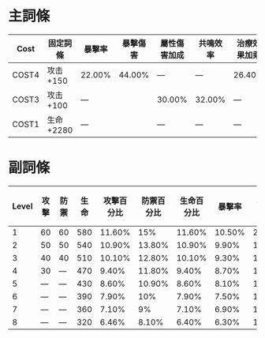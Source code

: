 # 主詞條

| Cost | 固定詞條  | 暴擊率 | 暴擊傷害 | 屬性傷害加成 | 共鳴效率 | 治療效果加乘 | 生命   | 防禦   | 攻擊   |
| ------ | --------- | ------ | -------- | ------------ | -------- | ------------ | ------ | ------ | ------ |
| COST4  | 攻击+150  | 22.00% | 44.00%   | —            | —        | 26.40%       | 33.00% | 41.80% | 33.00% |
| COST3  | 攻击+100  | —      |          | 30.00%       | 32.00%   | —            | 30.00% | 38%    | 30.00% |
| COST1  | 生命+2280 | —      |          | —            | —        | —            | 22.80% | 18%    | 18.00% |

# 副詞條

| Level | 攻擊 | 防禦 | 生命 | 攻擊百分比 | 防禦百分比 | 生命百分比 | 暴擊率 | 暴擊傷害 | 共鳴效率 | 共鳴技能傷害加成 | 共鳴解放傷害加成 | 普攻傷害加成 | 重擊傷害加成 |
| ----- | ---- | ---- | ---- | ---------- | ---------- | ---------- | ------ | -------- | -------- | ---------------- | ---------------- | ------------ | ------------ |
| 1     | 60   | 60   | 580  | 11.60%     | 15%        | 11.60%     | 10.50% | 21%      | 12.40%   | 11.60%           | 11.60%           | 11.60%       | 11.60%       |
| 2     | 50   | 50   | 540  | 10.90%     | 13.80%     | 10.90%     | 9.90%  | 19.80%   | 11.60%   | 10.90%           | 10.90%           | 10.90%       | 10.90%       |
| 3     | 40   | 40   | 510  | 10.10%     | 12.80%     | 10.10%     | 9.30%  | 18.60%   | 10.80%   | 10.10%           | 10.10%           | 10.10%       | 10.10%       |
| 4     | 30   | —    | 470  | 9.40%      | 11.80%     | 9.40%      | 8.70%  | 17.40%   | 10.00%   | 9.40%            | 9.40%            | 9.40%        | 9.40%        |
| 5     | —    | —    | 430  | 8.60%      | 10.90%     | 8.60%      | 8.10%  | 16.20%   | 9.20%    | 8.60%            | 8.60%            | 8.60%        | 8.60%        |
| 6     | —    | —    | 390  | 7.90%      | 10%        | 7.90%      | 7.50%  | 15%      | 8.40%    | 7.90%            | 7.90%            | 7.90%        | 7.90%        |
| 7     | —    | —    | 360  | 7.10%      | 9%         | 7.10%      | 6.90%  | 13.80%   | 7.60%    | 7.10%            | 7.10%            | 7.10%        | 7.10%        |
| 8     | —    | —    | 320  | 6.46%      | 8.10%      | 6.40%      | 6.30%  | 12.60%   | 6.80%    | 6.40%            | 6.40%            | 6.40%        | 6.40%        |
